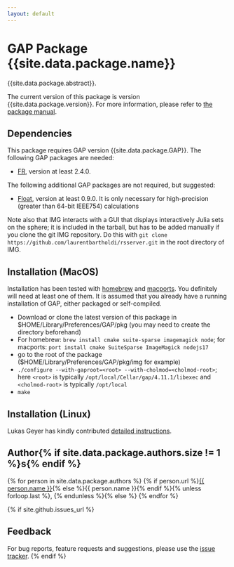 ```yaml
---
layout: default
---
```


# GAP Package {{site.data.package.name}}

{{site.data.package.abstract}}.

The current version of this package is version {{site.data.package.version}}.
For more information, please refer to [the package manual]({{site.data.package.doc-html}}).

## Dependencies

This package requires GAP version {{site.data.package.GAP}}. The following GAP packages are needed:
- [FR](https://gap-packages.github.io/fr), version at least 2.4.0.

The following additional GAP packages are not required, but suggested:
- [Float](https://gap-packages.github.io/float/), version at least 0.9.0. It is only necessary for high-precision (greater than 64-bit IEEE754) calculations

Note also that IMG interacts with a GUI that displays interactively Julia sets on the sphere; it is included in the tarball, but has to be added manually if you clone the git IMG repository. Do this with `git clone https://github.com/laurentbartholdi/rsserver.git` in the root directory of IMG.

## Installation (MacOS)

Installation has been tested with [homebrew](https://brew.sh/) and [macports](https://www.macports.org/). You definitely will need at least one of them. It is assumed that you already have a running installation of GAP, either packaged or self-compiled.

* Download or clone the latest version of this package in $HOME/Library/Preferences/GAP/pkg (you may need to create the directory beforehand)
* For homebrew: `brew install cmake suite-sparse imagemagick node`; for macports: `port install cmake SuiteSparse ImageMagick nodejs17`
* go to the root of the package ($HOME/Library/Preferences/GAP/pkg/img for example)
* `./configure --with-gaproot=<root> --with-cholmod=<cholmod-root>`; here `<root>` is typically `/opt/local/Cellar/gap/4.11.1/libexec` and `<cholmod-root>` is typically `/opt/local`
* `make`

## Installation (Linux)

Lukas Geyer has kindly contributed [detailed instructions](INSTALL-linux.md).

## Author{% if site.data.package.authors.size != 1 %}s{% endif %}
{% for person in site.data.package.authors %}
{% if person.url %}<a href="{{ person.url }}">{{ person.name }}</a>{% else %}{{ person.name }}{% endif %}{% unless forloop.last %}, {% endunless %}{% else %}
{% endfor %}

{% if site.github.issues_url %}
## Feedback

For bug reports, feature requests and suggestions, please use the
[issue tracker]({{site.github.issues_url}}).
{% endif %}
